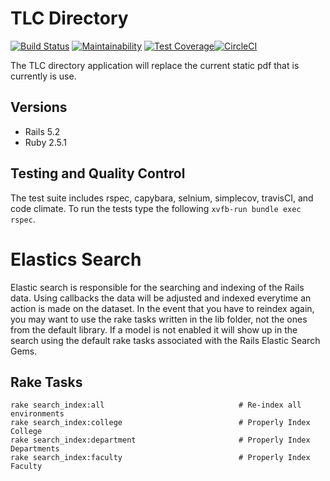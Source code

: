 # TLC Directory

[![Build Status](https://travis-ci.org/wvulibraries/TLC-Directory.svg?branch=master)](https://travis-ci.org/wvulibraries/TLC-Directory) [![Maintainability](https://api.codeclimate.com/v1/badges/1eec8b064ca2d1e6a761/maintainability)](https://codeclimate.com/github/wvulibraries/TLC-Directory/maintainability) [![Test Coverage](https://api.codeclimate.com/v1/badges/1eec8b064ca2d1e6a761/test_coverage)](https://codeclimate.com/github/wvulibraries/TLC-Directory/test_coverage)[![CircleCI](https://circleci.com/gh/wvulibraries/TLC-Directory.svg?style=svg)](https://circleci.com/gh/wvulibraries/TLC-Directory)

The TLC directory application will replace the current static pdf that is currently is use.

## Versions
- Rails 5.2 
- Ruby  2.5.1 

## Testing and Quality Control 
The test suite includes rspec, capybara, selnium, simplecov, travisCI, and code climate. To run the tests type the following `xvfb-run bundle exec rspec`.  

# Elastics Search 
Elastic search is responsible for the searching and indexing of the Rails data. Using callbacks the data will be adjusted and indexed everytime an action is made on the dataset.  In the event that you have to reindex again, you may want to use the rake tasks written in the lib folder, not the ones from the default library.  If a model is not enabled it will show up in the search using the default rake tasks associated with the Rails Elastic Search Gems.  

## Rake Tasks

```
rake search_index:all                              # Re-index all environments
rake search_index:college                          # Properly Index College
rake search_index:department                       # Properly Index Departments
rake search_index:faculty                          # Properly Index Faculty
```

